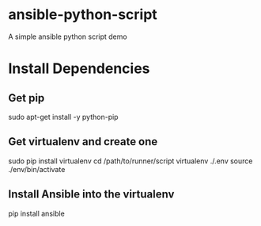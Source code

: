 # ansible-python-script
A simple ansible python script demo 
# Install Dependencies 
## Get pip
sudo apt-get install -y python-pip

## Get virtualenv and create one
sudo pip install virtualenv
cd /path/to/runner/script
virtualenv ./.env
source ./env/bin/activate

## Install Ansible into the virtualenv
pip install ansible
